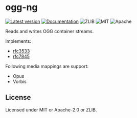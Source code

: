 # ogg-ng

[![Latest version](https://img.shields.io/crates/v/ogg-ng.svg)](https://crates.io/crates/ogg-ng)
[![Documentation](https://docs.rs/ogg-ng/badge.svg)](https://docs.rs/ogg-ng)
![ZLIB](https://img.shields.io/badge/license-zlib-blue.svg)
![MIT](https://img.shields.io/badge/license-MIT-blue.svg)
![Apache](https://img.shields.io/badge/license-Apache-blue.svg)

Reads and writes OGG container streams.

Implements:

* [rfc3533](https://tools.ietf.org/html/rfc3533.html)
* [rfc7845](https://tools.ietf.org/html/rfc7845.html)

Following media mappings are support:

* Opus
* Vorbis

## License

Licensed under MIT or Apache-2.0 or ZLIB.

